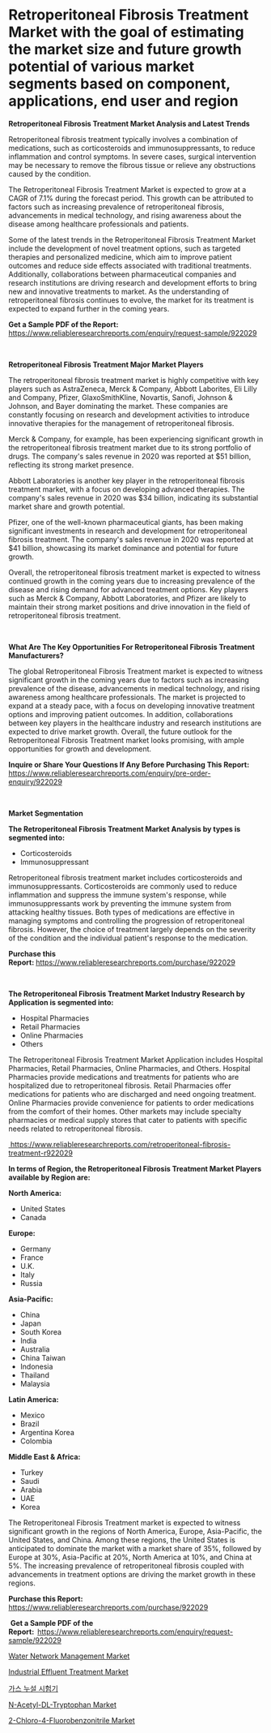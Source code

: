<p><h1>Retroperitoneal Fibrosis Treatment Market with the goal of estimating the market size and future growth potential of various market segments based on component, applications, end user and region</h1></p><p><strong>Retroperitoneal Fibrosis Treatment Market Analysis and Latest Trends</strong></p>
<p><p>Retroperitoneal fibrosis treatment typically involves a combination of medications, such as corticosteroids and immunosuppressants, to reduce inflammation and control symptoms. In severe cases, surgical intervention may be necessary to remove the fibrous tissue or relieve any obstructions caused by the condition.</p><p>The Retroperitoneal Fibrosis Treatment Market is expected to grow at a CAGR of 7.1% during the forecast period. This growth can be attributed to factors such as increasing prevalence of retroperitoneal fibrosis, advancements in medical technology, and rising awareness about the disease among healthcare professionals and patients.</p><p>Some of the latest trends in the Retroperitoneal Fibrosis Treatment Market include the development of novel treatment options, such as targeted therapies and personalized medicine, which aim to improve patient outcomes and reduce side effects associated with traditional treatments. Additionally, collaborations between pharmaceutical companies and research institutions are driving research and development efforts to bring new and innovative treatments to market. As the understanding of retroperitoneal fibrosis continues to evolve, the market for its treatment is expected to expand further in the coming years.</p></p>
<p><strong>Get a Sample PDF of the Report:&nbsp;</strong> <a href="https://www.reliableresearchreports.com/enquiry/request-sample/922029">https://www.reliableresearchreports.com/enquiry/request-sample/922029</a></p>
<p>&nbsp;</p>
<p><strong>Retroperitoneal Fibrosis Treatment Major Market Players</strong></p>
<p><p>The retroperitoneal fibrosis treatment market is highly competitive with key players such as AstraZeneca, Merck & Company, Abbott Laborites, Eli Lilly and Company, Pfizer, GlaxoSmithKline, Novartis, Sanofi, Johnson & Johnson, and Bayer dominating the market. These companies are constantly focusing on research and development activities to introduce innovative therapies for the management of retroperitoneal fibrosis.</p><p>Merck & Company, for example, has been experiencing significant growth in the retroperitoneal fibrosis treatment market due to its strong portfolio of drugs. The company's sales revenue in 2020 was reported at $51 billion, reflecting its strong market presence.</p><p>Abbott Laboratories is another key player in the retroperitoneal fibrosis treatment market, with a focus on developing advanced therapies. The company's sales revenue in 2020 was $34 billion, indicating its substantial market share and growth potential.</p><p>Pfizer, one of the well-known pharmaceutical giants, has been making significant investments in research and development for retroperitoneal fibrosis treatment. The company's sales revenue in 2020 was reported at $41 billion, showcasing its market dominance and potential for future growth.</p><p>Overall, the retroperitoneal fibrosis treatment market is expected to witness continued growth in the coming years due to increasing prevalence of the disease and rising demand for advanced treatment options. Key players such as Merck & Company, Abbott Laboratories, and Pfizer are likely to maintain their strong market positions and drive innovation in the field of retroperitoneal fibrosis treatment.</p></p>
<p>&nbsp;</p>
<p><strong>What Are The Key Opportunities For Retroperitoneal Fibrosis Treatment Manufacturers?</strong></p>
<p><p>The global Retroperitoneal Fibrosis Treatment market is expected to witness significant growth in the coming years due to factors such as increasing prevalence of the disease, advancements in medical technology, and rising awareness among healthcare professionals. The market is projected to expand at a steady pace, with a focus on developing innovative treatment options and improving patient outcomes. In addition, collaborations between key players in the healthcare industry and research institutions are expected to drive market growth. Overall, the future outlook for the Retroperitoneal Fibrosis Treatment market looks promising, with ample opportunities for growth and development.</p></p>
<p><strong>Inquire or Share Your Questions If Any Before Purchasing This Report:</strong> <a href="https://www.reliableresearchreports.com/enquiry/pre-order-enquiry/922029">https://www.reliableresearchreports.com/enquiry/pre-order-enquiry/922029</a></p>
<p>&nbsp;</p>
<p><strong>Market Segmentation</strong></p>
<p><strong>The Retroperitoneal Fibrosis Treatment Market Analysis by types is segmented into:</strong></p>
<p><ul><li>Corticosteroids</li><li>Immunosuppressant</li></ul></p>
<p><p>Retroperitoneal fibrosis treatment market includes corticosteroids and immunosuppressants. Corticosteroids are commonly used to reduce inflammation and suppress the immune system's response, while immunosuppressants work by preventing the immune system from attacking healthy tissues. Both types of medications are effective in managing symptoms and controlling the progression of retroperitoneal fibrosis. However, the choice of treatment largely depends on the severity of the condition and the individual patient's response to the medication.</p></p>
<p><strong>Purchase this Report:&nbsp;</strong><a href="https://www.reliableresearchreports.com/purchase/922029">https://www.reliableresearchreports.com/purchase/922029</a></p>
<p>&nbsp;</p>
<p><strong>The Retroperitoneal Fibrosis Treatment Market Industry Research by Application is segmented into:</strong></p>
<p><ul><li>Hospital Pharmacies</li><li>Retail Pharmacies</li><li>Online Pharmacies</li><li>Others</li></ul></p>
<p><p>The Retroperitoneal Fibrosis Treatment Market Application includes Hospital Pharmacies, Retail Pharmacies, Online Pharmacies, and Others. Hospital Pharmacies provide medications and treatments for patients who are hospitalized due to retroperitoneal fibrosis. Retail Pharmacies offer medications for patients who are discharged and need ongoing treatment. Online Pharmacies provide convenience for patients to order medications from the comfort of their homes. Other markets may include specialty pharmacies or medical supply stores that cater to patients with specific needs related to retroperitoneal fibrosis.</p></p>
<p><a href="https://www.reliableresearchreports.com/retroperitoneal-fibrosis-treatment-r922029">&nbsp;https://www.reliableresearchreports.com/retroperitoneal-fibrosis-treatment-r922029</a></p>
<p><strong>In terms of Region, the Retroperitoneal Fibrosis Treatment Market Players available by Region are:</strong></p>
<p>
    <p> <strong> North America: </strong>
        <ul>
            <li>United States</li>
            <li>Canada</li>
        </ul>
        </p> 
    <p> <strong> Europe: </strong>
        <ul>
            <li>Germany</li>
            <li>France</li>
            <li>U.K.</li>
            <li>Italy</li>
            <li>Russia</li>
        </ul>
        </p> 
    <p> <strong> Asia-Pacific: </strong>
        <ul>
            <li>China</li>
            <li>Japan</li>
            <li>South Korea</li>
            <li>India</li>
            <li>Australia</li>
            <li>China Taiwan</li>
            <li>Indonesia</li>
            <li>Thailand</li>
            <li>Malaysia</li>
        </ul>
        </p> 
    <p> <strong> Latin America: </strong>
        <ul>
            <li>Mexico</li>
            <li>Brazil</li>
            <li>Argentina Korea</li>
            <li>Colombia</li>
        </ul>
        </p> 
    <p> <strong> Middle East & Africa: </strong>
        <ul>
            <li>Turkey</li>
            <li>Saudi</li>
            <li>Arabia</li>
            <li>UAE</li>
            <li>Korea</li>
        </ul>
    </p>
    </p>
<p><p>The Retroperitoneal Fibrosis Treatment market is expected to witness significant growth in the regions of North America, Europe, Asia-Pacific, the United States, and China. Among these regions, the United States is anticipated to dominate the market with a market share of 35%, followed by Europe at 30%, Asia-Pacific at 20%, North America at 10%, and China at 5%. The increasing prevalence of retroperitoneal fibrosis coupled with advancements in treatment options are driving the market growth in these regions.</p></p>
<p><strong>Purchase this Report: </strong><a href="https://www.reliableresearchreports.com/purchase/922029">https://www.reliableresearchreports.com/purchase/922029</a></p>
<p>&nbsp;<strong>Get a Sample PDF of the Report:&nbsp;&nbsp;</strong><a href="https://www.reliableresearchreports.com/enquiry/request-sample/922029">https://www.reliableresearchreports.com/enquiry/request-sample/922029</a></p>
<p><strong></strong></p>
<p><p><a href="https://github.com/ruddyyedelwadw/Market-Research-Report-List-2/blob/main/water-network-management-market.md">Water Network Management Market</a></p><p><a href="https://github.com/lorenzaSchmeler/Market-Research-Report-List-1/blob/main/industrial-effluent-treatment-market.md">Industrial Effluent Treatment Market</a></p><p><a href="https://github.com/vdhdwjyp90142/Market-Research-Report-List-2/blob/main/902013353523.md">가스 누설 시험기</a></p><p><a href="https://www.linkedin.com/pulse/global-n-acetyl-dl-tryptophan-market-size-trends-insights-projections-odwue?trackingId=Y%2Fj4oWZ8ZN%2FPbGR6NRHt9g%3D%3D">N-Acetyl-DL-Tryptophan Market</a></p><p><a href="https://www.linkedin.com/pulse/2-chloro-4-fluorobenzonitrile-market-furnish-information-size-fxgle?trackingId=2QYaI5O%2FfmGGP9yw7i4DNg%3D%3D">2-Chloro-4-Fluorobenzonitrile Market</a></p></p>